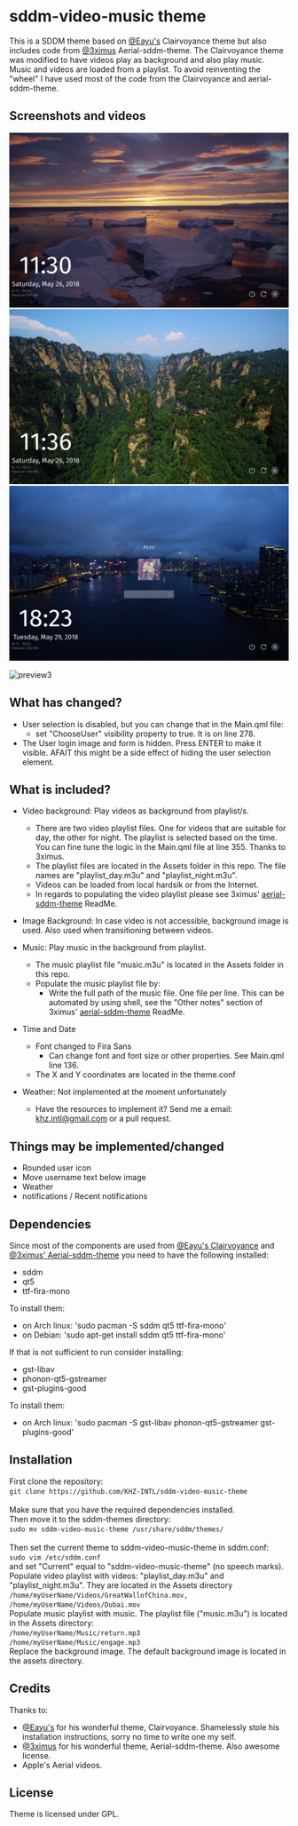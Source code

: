 

# sddm-video-music theme
This is a SDDM theme based on [@Eayu's](https://github.com/Eayu/sddm-theme-clairvoyance) Clairvoyance theme but also includes code from [@3ximus](https://github.com/3ximus/aerial-sddm-theme) Aerial-sddm-theme. The Clairvoyance theme was modified to have videos play as background and also play music. Music and videos are loaded from a playlist. To avoid reinventing the "wheel" I have used most of the code from the Clairvoyance and aerial-sddm-theme.

## Screenshots and videos
![Alt text](/screenshots/screenshot_1.png?raw=true)
![Alt text](/screenshots/screenshot_2.png?raw=true)
![Alt text](/screenshots/screenshot_login_ui.png?raw=true)

![preview3](screenshots/1.gif)




## What has changed?
+ User selection is disabled, but you can change that in the Main.qml file:
  + set "ChooseUser" visibility property to true. It is on line 278.
+ The User login image and form is hidden. Press ENTER to make it visible. AFAIT this might be a side effect of hiding the user selection element.

## What is included?
+ Video background: Play videos as background from playlist/s.
  + There are two video playlist files. One for videos that are suitable for day, the other for night. The playlist is selected based on the time. You can fine tune the logic in the Main.qml file at line 355. Thanks to 3ximus.
  + The playlist files are located in the Assets folder in this repo. The file names are "playlist_day.m3u" and "playlist_night.m3u".
  + Videos can be loaded from local hardsik or from the Internet.
  + In regards to populating the video playlist please see 3ximus' [aerial-sddm-theme](https://github.com/3ximus/aerial-sddm-theme) ReadMe.
  
+ Image Background: In case video is not accessible, background image is used. Also used when transitioning between videos.

+ Music: Play music in the background from playlist.
  + The music playlist file "music.m3u" is located in the Assets folder in this repo.
  + Populate the music playlist file by:
    + Write the full path of the music file. One file per line. This can be automated by using shell, see the "Other notes" section of 3ximus' [aerial-sddm-theme](https://github.com/3ximus/aerial-sddm-theme) ReadMe.

+ Time and Date
  + Font changed to Fira Sans
    + Can change font and font size or other properties. See Main.qml line 136.
  + The X and Y coordinates are located in the theme.conf

+ Weather: Not implemented at the moment unfortunately
  + Have the resources to implement it? Send me a email: khz.intl@gmail.com or a pull request.

## Things may be implemented/changed
+ Rounded user icon
+ Move username text below image
+ Weather
+ notifications / Recent notifications

## Dependencies
Since most of the components are used from [@Eayu's Clairvoyance](https://github.com/Eayu/sddm-theme-clairvoyance) and [@3ximus' Aerial-sddm-theme](https://github.com/3ximus/aerial-sddm-theme) you need to have the following installed:
+ sddm
+ qt5
+ ttf-fira-mono

To install them:
+ on Arch linux: 'sudo pacman -S sddm qt5 ttf-fira-mono' 
+ on Debian: 'sudo apt-get install sddm qt5 ttf-fira-mono'

If that is not sufficient to run consider installing:
+ gst-libav 
+ phonon-qt5-gstreamer
+ gst-plugins-good

To install them:
+ on Arch linux: 'sudo pacman -S gst-libav phonon-qt5-gstreamer gst-plugins-good' 

## Installation<br>
First clone the repository:<br>
```git clone https://github.com/KHZ-INTL/sddm-video-music-theme```<br><br>
Make sure that you have the required dependencies installed.<br>
Then move it to the sddm-themes directory:<br>
```sudo mv sddm-video-music-theme /usr/share/sddm/themes/```<br><br>
Then set the current theme to sddm-video-music-theme in sddm.conf:<br>
```sudo vim /etc/sddm.conf```<br>
and set "Current" equal to "sddm-video-music-theme" (no speech marks).<br>
Populate video playlist with videos: "playlist_day.m3u" and "playlist_night.m3u". They are located in the Assets directory<br>
```/home/myUserName/Videos/GreatWallofChina.mov,```<br>
```/home/myUserName/Videos/Dubai.mov```<br>
Populate music playlist with music. The playlist file ("music.m3u") is located in the Assets directory:<br>
```/home/myUserName/Music/return.mp3```<br>
```/home/myUserName/Music/engage.mp3```<br>
Replace the background image. The default background image is located in the assets directory.

## Credits
Thanks to:
+ [@Eayu's](https://github.com/Eayu/) for his wonderful theme, Clairvoyance. Shamelessly stole his installation instructions, sorry no time to write one my self. 
+ [@3ximus](https://github.com/3ximus/aerial-sddm-theme) for his wonderful theme, Aerial-sddm-theme. Also awesome license. 
+ Apple's Aerial videos.

## License

Theme is licensed under GPL.

